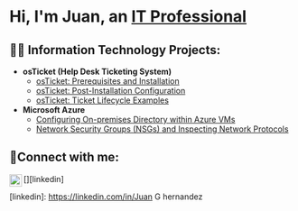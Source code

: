 <h1>Hi, I'm Juan, an <a href="https://linkedin.com/in/Juan G hernandez">IT Professional</a></h1>

<h2>👨‍💻 Information Technology Projects:</h2>

- <b>osTicket (Help Desk Ticketing System)</b>
  - [osTicket: Prerequisites and Installation](https://github.com/juang735/osticket-prereqs)
  - [osTicket: Post-Installation Configuration](https://github.com/juang735/post-install)
  - [osTicket: Ticket Lifecycle Examples](https://github.com/juang735/ticket-lifecycle)
- <b>Microsoft Azure</b>
  - [Configuring On-premises Directory within Azure VMs](https://github.com/juang735/configure-)
  - [Network Security Groups (NSGs) and Inspecting Network Protocols](https://github.com/juang735/azure-network-)

<h2>🤳Connect with me:</h2>

[<img align="left" alt="Josh | LinkedIn" width="22px" src="https://cdn.jsdelivr.net/npm/simple-icons@v3/icons/linkedin.svg" />][linkedin]

[linkedin]: https://linkedin.com/in/Juan G hernandez
